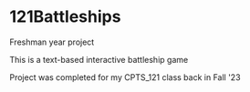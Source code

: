 # 121Battleships

Freshman year project

This is a text-based interactive battleship game

Project was completed for my CPTS_121 class back in Fall '23
